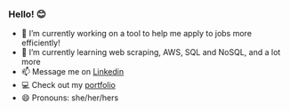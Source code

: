 ### Hello! :blush: 

- 🔭 I’m currently working on a tool to help me apply to jobs more efficiently!
- 🌱 I’m currently learning web scraping, AWS, SQL and NoSQL, and a lot more
- 📫 Message me on [Linkedin](www.linkedin.com/in/marikobriggs) 
- :computer: Check out my [portfolio](www.marikobriggs.com)
- 😄 Pronouns: she/her/hers 

